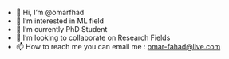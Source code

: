 - 👋 Hi, I’m @omarfhad
- 👀 I’m interested in ML field
- 🌱 I’m currently PhD Student
- 💞️ I’m looking to collaborate on Research Fields
- 📫 How to reach me you can email me : omar-fahad@live.com

<!---
omarfhad/omarfhad is a ✨ special ✨ repository because its `README.md` (this file) appears on your GitHub profile.
You can click the Preview link to take a look at your changes.
--->
